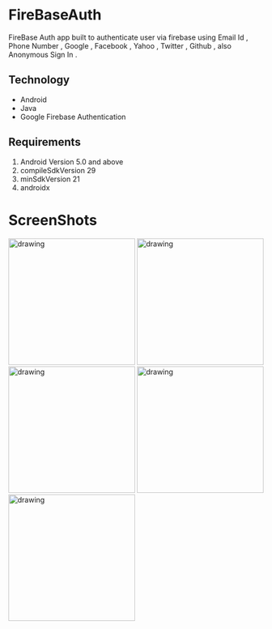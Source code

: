# FireBaseAuth
FireBase Auth app built to authenticate user via firebase using Email Id , Phone Number , Google , Facebook , Yahoo , Twitter , Github , also Anonymous Sign In .

## Technology
- Android
- Java
- Google Firebase Authentication

## Requirements
1. Android Version 5.0 and above
2. compileSdkVersion 29
3. minSdkVersion 21
4. androidx

# ScreenShots
<img src="https://github.com/plazzy99/TestAssignment/blob/master/app/src/main/res/drawable/Welcome.png" alt="drawing" width="250"/>  <img src="https://github.com/plazzy99/TestAssignment/blob/master/app/src/main/res/drawable/Login.png" alt="drawing" width="250"/>
<img src="https://github.com/plazzy99/TestAssignment/blob/master/app/src/main/res/drawable/signUP.png" alt="drawing" width="250"/>
<img src="https://github.com/plazzy99/TestAssignment/blob/master/app/src/main/res/drawable/phoneSignIn.png" alt="drawing" width="250"/>
<img src="https://github.com/plazzy99/TestAssignment/blob/master/app/src/main/res/drawable/homePage.png" alt="drawing" width="250"/>
